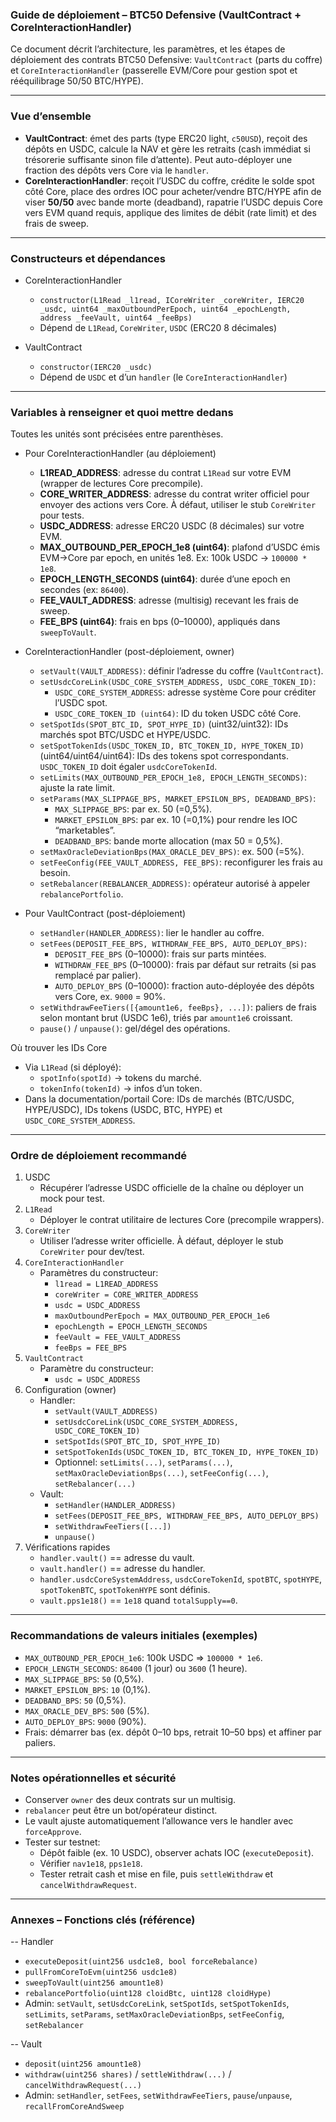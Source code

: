 ### Guide de déploiement – BTC50 Defensive (VaultContract + CoreInteractionHandler)

Ce document décrit l’architecture, les paramètres, et les étapes de déploiement des contrats BTC50 Defensive: `VaultContract` (parts du coffre) et `CoreInteractionHandler` (passerelle EVM/Core pour gestion spot et rééquilibrage 50/50 BTC/HYPE).

---

### Vue d’ensemble

- **VaultContract**: émet des parts (type ERC20 light, `c50USD`), reçoit des dépôts en USDC, calcule la NAV et gère les retraits (cash immédiat si trésorerie suffisante sinon file d’attente). Peut auto-déployer une fraction des dépôts vers Core via le `handler`.
- **CoreInteractionHandler**: reçoit l’USDC du coffre, crédite le solde spot côté Core, place des ordres IOC pour acheter/vendre BTC/HYPE afin de viser **50/50** avec bande morte (deadband), rapatrie l’USDC depuis Core vers EVM quand requis, applique des limites de débit (rate limit) et des frais de sweep.

---

### Constructeurs et dépendances

- CoreInteractionHandler
  - `constructor(L1Read _l1read, ICoreWriter _coreWriter, IERC20 _usdc, uint64 _maxOutboundPerEpoch, uint64 _epochLength, address _feeVault, uint64 _feeBps)`
  - Dépend de `L1Read`, `CoreWriter`, `USDC` (ERC20 8 décimales)

- VaultContract
  - `constructor(IERC20 _usdc)`
  - Dépend de `USDC` et d’un `handler` (le `CoreInteractionHandler`)

---

### Variables à renseigner et quoi mettre dedans

Toutes les unités sont précisées entre parenthèses.

- Pour CoreInteractionHandler (au déploiement)
  - **L1READ_ADDRESS**: adresse du contrat `L1Read` sur votre EVM (wrapper de lectures Core precompile).
  - **CORE_WRITER_ADDRESS**: adresse du contrat writer officiel pour envoyer des actions vers Core. À défaut, utiliser le stub `CoreWriter` pour tests.
  - **USDC_ADDRESS**: adresse ERC20 USDC (8 décimales) sur votre EVM.
  - **MAX_OUTBOUND_PER_EPOCH_1e8 (uint64)**: plafond d’USDC émis EVM→Core par epoch, en unités 1e8. Ex: 100k USDC → `100000 * 1e8`.
  - **EPOCH_LENGTH_SECONDS (uint64)**: durée d’une epoch en secondes (ex: `86400`).
  - **FEE_VAULT_ADDRESS**: adresse (multisig) recevant les frais de sweep.
  - **FEE_BPS (uint64)**: frais en bps (0–10000), appliqués dans `sweepToVault`.

- CoreInteractionHandler (post-déploiement, owner)
  - `setVault(VAULT_ADDRESS)`: définir l’adresse du coffre (`VaultContract`).
  - `setUsdcCoreLink(USDC_CORE_SYSTEM_ADDRESS, USDC_CORE_TOKEN_ID)`:
    - `USDC_CORE_SYSTEM_ADDRESS`: adresse système Core pour créditer l’USDC spot.
    - `USDC_CORE_TOKEN_ID (uint64)`: ID du token USDC côté Core.
  - `setSpotIds(SPOT_BTC_ID, SPOT_HYPE_ID)` (uint32/uint32): IDs marchés spot BTC/USDC et HYPE/USDC.
  - `setSpotTokenIds(USDC_TOKEN_ID, BTC_TOKEN_ID, HYPE_TOKEN_ID)` (uint64/uint64/uint64): IDs des tokens spot correspondants. `USDC_TOKEN_ID` doit égaler `usdcCoreTokenId`.
  - `setLimits(MAX_OUTBOUND_PER_EPOCH_1e8, EPOCH_LENGTH_SECONDS)`: ajuste la rate limit.
  - `setParams(MAX_SLIPPAGE_BPS, MARKET_EPSILON_BPS, DEADBAND_BPS)`:
    - `MAX_SLIPPAGE_BPS`: par ex. 50 (=0,5%).
    - `MARKET_EPSILON_BPS`: par ex. 10 (=0,1%) pour rendre les IOC “marketables”.
    - `DEADBAND_BPS`: bande morte allocation (max 50 = 0,5%).
  - `setMaxOracleDeviationBps(MAX_ORACLE_DEV_BPS)`: ex. 500 (=5%).
  - `setFeeConfig(FEE_VAULT_ADDRESS, FEE_BPS)`: reconfigurer les frais au besoin.
  - `setRebalancer(REBALANCER_ADDRESS)`: opérateur autorisé à appeler `rebalancePortfolio`.

- Pour VaultContract (post-déploiement)
  - `setHandler(HANDLER_ADDRESS)`: lier le handler au coffre.
  - `setFees(DEPOSIT_FEE_BPS, WITHDRAW_FEE_BPS, AUTO_DEPLOY_BPS)`:
    - `DEPOSIT_FEE_BPS` (0–10000): frais sur parts mintées.
    - `WITHDRAW_FEE_BPS` (0–10000): frais par défaut sur retraits (si pas remplacé par palier).
    - `AUTO_DEPLOY_BPS` (0–10000): fraction auto-déployée des dépôts vers Core, ex. `9000` = 90%.
  - `setWithdrawFeeTiers([{amount1e6, feeBps}, ...])`: paliers de frais selon montant brut (USDC 1e6), triés par `amount1e6` croissant.
  - `pause()` / `unpause()`: gel/dégel des opérations.

Où trouver les IDs Core

- Via `L1Read` (si déployé):
  - `spotInfo(spotId)` → tokens du marché.
  - `tokenInfo(tokenId)` → infos d’un token.
- Dans la documentation/portail Core: IDs de marchés (BTC/USDC, HYPE/USDC), IDs tokens (USDC, BTC, HYPE) et `USDC_CORE_SYSTEM_ADDRESS`.

---

### Ordre de déploiement recommandé

1. USDC
   - Récupérer l’adresse USDC officielle de la chaîne ou déployer un mock pour test.
2. `L1Read`
   - Déployer le contrat utilitaire de lectures Core (precompile wrappers).
3. `CoreWriter`
   - Utiliser l’adresse writer officielle. À défaut, déployer le stub `CoreWriter` pour dev/test.
4. `CoreInteractionHandler`
   - Paramètres du constructeur:
     - `l1read = L1READ_ADDRESS`
     - `coreWriter = CORE_WRITER_ADDRESS`
     - `usdc = USDC_ADDRESS`
     - `maxOutboundPerEpoch = MAX_OUTBOUND_PER_EPOCH_1e6`
     - `epochLength = EPOCH_LENGTH_SECONDS`
     - `feeVault = FEE_VAULT_ADDRESS`
     - `feeBps = FEE_BPS`
5. `VaultContract`
   - Paramètre du constructeur:
     - `usdc = USDC_ADDRESS`
6. Configuration (owner)
   - Handler:
     - `setVault(VAULT_ADDRESS)`
     - `setUsdcCoreLink(USDC_CORE_SYSTEM_ADDRESS, USDC_CORE_TOKEN_ID)`
     - `setSpotIds(SPOT_BTC_ID, SPOT_HYPE_ID)`
     - `setSpotTokenIds(USDC_TOKEN_ID, BTC_TOKEN_ID, HYPE_TOKEN_ID)`
     - Optionnel: `setLimits(...)`, `setParams(...)`, `setMaxOracleDeviationBps(...)`, `setFeeConfig(...)`, `setRebalancer(...)`
   - Vault:
     - `setHandler(HANDLER_ADDRESS)`
     - `setFees(DEPOSIT_FEE_BPS, WITHDRAW_FEE_BPS, AUTO_DEPLOY_BPS)`
     - `setWithdrawFeeTiers([...])`
     - `unpause()`
7. Vérifications rapides
   - `handler.vault()` == adresse du vault.
   - `vault.handler()` == adresse du handler.
   - `handler.usdcCoreSystemAddress`, `usdcCoreTokenId`, `spotBTC`, `spotHYPE`, `spotTokenBTC`, `spotTokenHYPE` sont définis.
   - `vault.pps1e18()` == `1e18` quand `totalSupply==0`.

---

### Recommandations de valeurs initiales (exemples)

- `MAX_OUTBOUND_PER_EPOCH_1e6`: 100k USDC ⇒ `100000 * 1e6`.
- `EPOCH_LENGTH_SECONDS`: `86400` (1 jour) ou `3600` (1 heure).
- `MAX_SLIPPAGE_BPS`: `50` (0,5%).
- `MARKET_EPSILON_BPS`: `10` (0,1%).
- `DEADBAND_BPS`: `50` (0,5%).
- `MAX_ORACLE_DEV_BPS`: `500` (5%).
- `AUTO_DEPLOY_BPS`: `9000` (90%).
- Frais: démarrer bas (ex. dépôt 0–10 bps, retrait 10–50 bps) et affiner par paliers.

---

### Notes opérationnelles et sécurité

- Conserver `owner` des deux contrats sur un multisig.
- `rebalancer` peut être un bot/opérateur distinct.
- Le vault ajuste automatiquement l’allowance vers le handler avec `forceApprove`.
- Tester sur testnet:
  - Dépôt faible (ex. 10 USDC), observer achats IOC (`executeDeposit`).
  - Vérifier `nav1e18`, `pps1e18`.
  - Tester retrait cash et mise en file, puis `settleWithdraw` et `cancelWithdrawRequest`.

---

### Annexes – Fonctions clés (référence)

-- Handler
  - `executeDeposit(uint256 usdc1e8, bool forceRebalance)`
  - `pullFromCoreToEvm(uint256 usdc1e8)`
  - `sweepToVault(uint256 amount1e8)`
  - `rebalancePortfolio(uint128 cloidBtc, uint128 cloidHype)`
  - Admin: `setVault`, `setUsdcCoreLink`, `setSpotIds`, `setSpotTokenIds`, `setLimits`, `setParams`, `setMaxOracleDeviationBps`, `setFeeConfig`, `setRebalancer`

-- Vault
  - `deposit(uint256 amount1e8)`
  - `withdraw(uint256 shares)` / `settleWithdraw(...)` / `cancelWithdrawRequest(...)`
  - Admin: `setHandler`, `setFees`, `setWithdrawFeeTiers`, `pause`/`unpause`, `recallFromCoreAndSweep`



